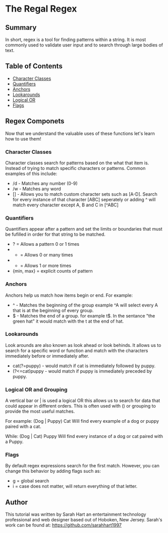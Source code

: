 # The Regal Regex

## Summary
In short, regex is a tool for finding patterns within a string. It is most commonly used to validate user input and to search through large bodies of text. 

## Table of Contents 
- [Character Classes](#character-classes)
- [Quantifiers](#quantifiers)
- [Anchors](#anchors)
- [Lookarounds](#lookarounds)
- [Logical OR](#logical-or)
- [Flags](#flags)

## Regex Componets
Now that we understand the valuable uses of these functions let's learn how to use them! 

### Character Classes
Character classes search for patterns based on the what that item is. Instead of trying to match specific characters or patterns. Common examples of this include: 
- /d - Matches any number (0-9)
- /w - Matches any word
- [] - Allows you to match custom character sets such as [A-D]. Search for every instance of that character [ABC] seperately or adding ^ will match every character except A, B and C in [^ABC]

### Quantifiers 
Quantifiers appear after a pattern and set the limits or boundaries that must be fufilled in order for that string to be matched. 

- ? = Allows a pattern 0 or 1 times
- * = Allows 0 or many times
- + = Allows 1 or more times 
- {min, max} = explicit counts of pattern

### Anchors
Anchors help us match how items begin or end. For example: 
- ^ - Matches the beginning of the group example ^A will select every A that is at the beginning of every group.
- $ - Matches the end of a group. for example t$. In the sentance "the green hat" it would match with the t at the end of hat. 

### Lookarounds 
Look arounds are also known as look ahead or look behinds. It allows us to search for a specific word or function and match with the characters immediately before or immediately after. 
- cat(?=puppy) - would match if cat is immediately followed by puppy. 
- (?<=cat)puppy - would match if puppy is immediately preceded by puppy. 

### Logical OR and Grouping
A vertical bar or | is used a logical OR this allows us to search for data that could appear in different orders. This is often used with () or grouping to provide the most useful matches. 

For example: 
(Dog | Puppy) Cat
Will find every example of a dog or puppy paired with a cat. 

While: 
(Dog | Cat) Puppy
Will find every instance of a dog or cat paired with a Puppy. 

### Flags
By default regex expressions search for the first match. However, you can change this behavior by adding flags such as: 
- g = global search
- i = case does not matter, will return everything of that letter.

## Author
This tutorial was written by Sarah Hart an entertainment technology professional and web designer based out of Hoboken, New Jersey. Sarah's work can be found at: https://github.com/sarahhart1997 
